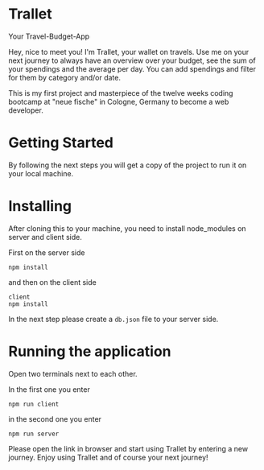 # Trallet
Your Travel-Budget-App

Hey, nice to meet you! I'm Trallet, your wallet on travels. Use me on your next journey to always have an overview over your budget, see the sum of your spendings and the average per day. You can add spendings and filter for them by category and/or date. 

This is my first project and masterpiece of the twelve weeks coding bootcamp at "neue fische" in Cologne, Germany to become a web developer.


# Getting Started

By following the next steps you will get a copy of the project to run it on your local machine.


# Installing

After cloning this to your machine, you need to install node_modules on server and client side.

First on the server side
````
npm install
````
and then on the client side
````
client
npm install
````
In the next step please create a `db.json` file to your server side.


# Running the application

Open two terminals next to each other.

In the first one you enter
`````
npm run client
`````
in the second one you enter
`````
npm run server
`````
Please open the link in browser and start using Trallet by entering a new journey. Enjoy using Trallet and of course your next journey! 
